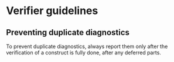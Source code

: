 # Verifier guidelines

## Preventing duplicate diagnostics

To prevent duplicate diagnostics, always report them only after the verification of a construct is fully done, after any deferred parts.